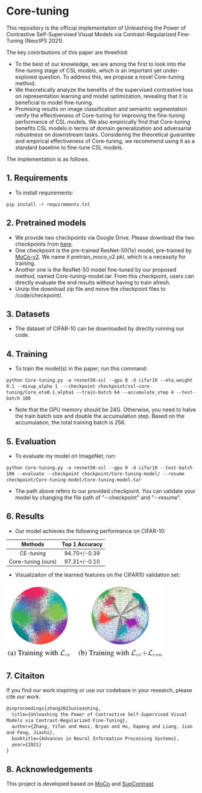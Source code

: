 # Core-tuning
This repository is the official implementation of Unleashing the Power of Contrastive Self-Supervised Visual Models via Contrast-Regularized Fine-Tuning (NeurIPS 2021).

The key contributions of this paper are threefold:
*  To the best of our knowledge, we are among the first to look into the fine-tuning stage of CSL models, which is  an important yet under-explored question. To address this, we propose a novel Core-tuning method.
*  We theoretically analyze the benefits of the supervised contrastive loss on representation learning and model optimization, revealing that it is beneficial to model fine-tuning. 
*  Promising results on image classification and semantic segmentation verify the effectiveness of Core-tuning for improving the fine-tuning performance of CSL models. We also empirically find that Core-tuning benefits CSL models in terms of  domain generalization and adversarial robustness on downstream tasks.
Considering the theoretical guarantee and empirical effectiveness of Core-tuning, we recommend using it as a standard baseline to fine-tune CSL models.

The implementation is as follows.

## 1. Requirements
* To install requirements: 
```
pip install -r requirements.txt
```
## 2. Pretrained models
* We provide two checkpoints via Google Drive. Please download the two checkpoints from [here](http://dwz.win/aduH).
* One checkpoint is the pre-trained ResNet-50(1x) model, pre-trained by [MoCo-v2](https://github.com/facebookresearch/moco). We name it pretrain_moco_v2.pkl, which is a necessity for training.
* Another one is the ResNet-50 model fine-tuned by our proposed method, named Core-tuning-model.tar. From this checkpoint, users can directly evaluate the end results without having to train afresh.
* Unzip the download zip file and move the checkpoint files to /code/checkpoint/.

## 3. Datasets
* The dataset of CIFAR-10 can be downloaded by directly running our code.


## 4. Training
* To train the model(s) in the paper, run this command:
```
python Core-tuning.py -a resnet50-ssl --gpu 0 -d cifar10 --eta_weight 0.1 --mixup_alpha 1  --checkpoint checkpoint/ssl-core-tuning/Core_eta0.1_alpha1 --train-batch 64 --accumulate_step 4 --test-batch 100  
```
* Note that the GPU memory should be 24G. Otherwise, you need to halve the train batch size and double the accumulation step. Based on the accumulation, the total training batch is 256.


## 5. Evaluation
* To evaluate my model on ImageNet, run:
```
python Core-tuning.py -a resnet50-ssl --gpu 0 -d cifar10 --test-batch 100 --evaluate --checkpoint checkpoint/Core-tuning-model/ --resume checkpoint/Core-tuning-model/Core-tuning-model.tar
``` 
* The path above refers to our provided checkpoint. You can validate your model by changing the file path of "--checkpoint" and "--resume".
  

## 6. Results
* Our model achieves the following performance on CIFAR-10:

|       Methods       |  Top 1 Accuracy  |  
| :-----------------: | :--------------: | 
|      CE-tuning      |   94.70+/-0.39   | 
|  Core-tuning (ours) |   97.31+/-0.10   | 
  
* Visualizaiton of the learned features on the CIFAR10 validation set:

<p align="left">
<img src="visualization.jpg" height=200>
</p>  
  
## 7. Citaiton 
If you find our work inspiring or use our codebase in your research, please cite our work.
```
@inproceedings{zhang2021unleashing,
  title={Unleashing the Power of Contrastive Self-Supervised Visual Models via Contrast-Regularized Fine-Tuning},
  author={Zhang, Yifan and Hooi, Bryan and Hu, Dapeng and Liang, Jian and Feng, Jiashi},
  booktitle={Advances in Neural Information Processing Systems}, 
  year={2021}
}
``` 

## 8. Acknowledgements
This project is developed based on [MoCo](https://github.com/facebookresearch/moco) and [SupContrast](https://github.com/HobbitLong/SupContrast). 

